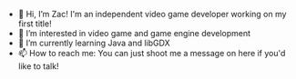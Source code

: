 - 👋 Hi, I’m Zac! I'm an independent video game developer working on my first title!
- 👀 I’m interested in video game and game engine development
- 🌱 I’m currently learning Java and libGDX
- 📫 How to reach me: You can just shoot me a message on here if you'd like to talk!


